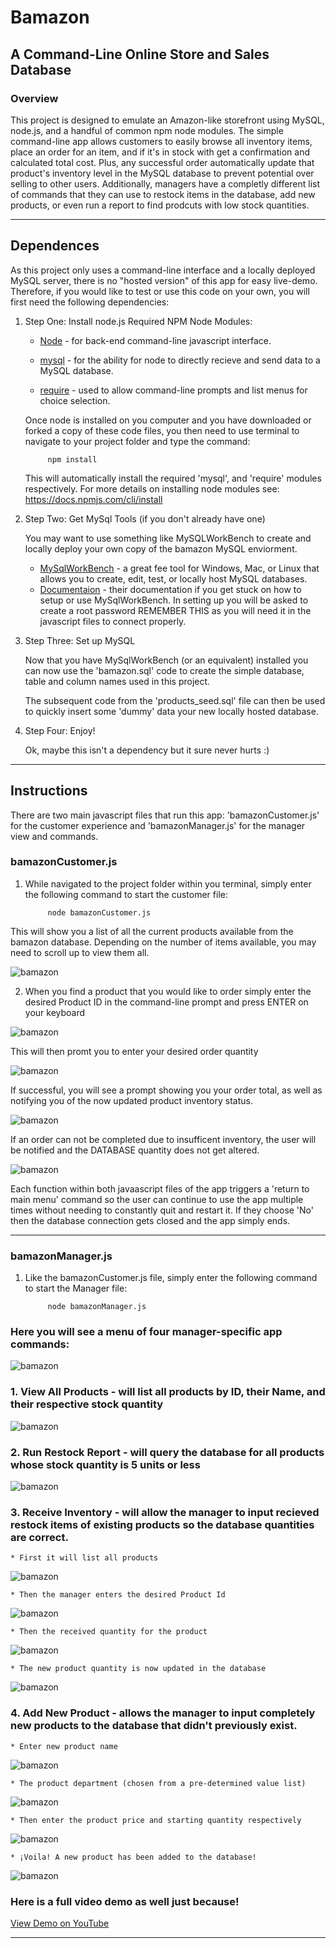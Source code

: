 # Bamazon
## A Command-Line Online Store and Sales Database

### Overview
This project is designed to emulate an Amazon-like storefront using MySQL, node.js, and a handful of common npm node modules. The simple command-line app allows customers to easily browse all inventory items, place an order for an item, and if it's in stock with get a confirmation and calculated total cost. Plus, any successful order automatically update that product's inventory level in the MySQL database to prevent potential over selling to other users. Additionally, managers have a completly different list of commands that they can use to restock items in the database, add new products, or even run a report to find prodcuts with low stock quantities.
- - -
## Dependences
As this project only uses a command-line interface and a locally deployed MySQL server, there is no "hosted version" of this app for easy live-demo. Therefore, if you would like to test or use this code on your own, you will first need the following dependencies:

1. Step One: Install node.js
  Required NPM Node Modules:
   * [Node](https://www.npmjs.com/package/node) - for back-end command-line javascript interface.

   * [mysql](https://www.npmjs.com/package/mysql) - for the ability for node to directly recieve and send data to a MySQL database.

   * [require](https://www.npmjs.com/package/require) - used to allow command-line prompts and list menus for choice selection.

   Once node is installed on you computer and you have downloaded or forked a copy of these code files, you then need to use terminal to navigate to your project folder and type the command:

            npm install
  
   This will automatically install the required 'mysql', and 'require' modules respectively. For more details on installing node modules see: https://docs.npmjs.com/cli/install

2. Step Two: Get MySql Tools (if you don't already have one)
  
    You may want to use something like MySQLWorkBench to create and locally deploy your own copy of the bamazon MySQL enviorment.
    * [MySqlWorkBench](https://dev.mysql.com/downloads/workbench/) - a great fee tool for Windows, Mac, or Linux that allows you to create, edit, test, or locally host MySQL databases.
    * [Documentaion](https://dev.mysql.com/doc/workbench/en/) - their documentation if you get stuck on how to setup or use MySqlWorkBench. In setting up you will be asked to create a root password REMEMBER THIS as you will need it in the javascript files to connect properly.

3. Step Three: Set up MySQL
    
    Now that you have MySqlWorkBench (or an equivalent) installed you can now use the 'bamazon.sql' code to create the simple database, table and column names used in this project.

    The subsequent code from the 'products_seed.sql' file can then be used to quickly insert some 'dummy' data your new locally hosted database.

4. Step Four: Enjoy!
  
   Ok, maybe this isn't a dependency but it sure never hurts :)
- - -
## Instructions

There are two main javascript files that run this app: 'bamazonCustomer.js' for the customer experience and 'bamazonManager.js' for the manager view and commands.

### bamazonCustomer.js
1. While navigated to the project folder within you terminal, simply enter the following command to start the customer file:

            node bamazonCustomer.js

This will show you a list of all the current products available from the bamazon database. Depending on the number of items available, you may need to scroll up to view them all.

![bamazon](images/all-products.png)

2. When you find a product that you would like to order simply enter the desired Product ID in the command-line prompt and press ENTER on your keyboard

![bamazon](images/order-1.png)

This will then promt you to enter your desired order quantity

![bamazon](images/order-2.png)

If successful, you will see a prompt showing you your order total, as well as notifying you of the now updated product inventory status.

![bamazon](images/order-success.png)

If an order can not be completed due to insufficent inventory, the user will be notified and the DATABASE quantity does not get altered.

![bamazon](images/order-denied.png)

Each function within both javaascript files of the app triggers a 'return to main menu' command so the user can continue to use the app multiple times without needing to constantly quit and restart it. If they choose 'No' then the database connection gets closed and the app simply ends.

- - -

### bamazonManager.js

1. Like the bamazonCustomer.js file, simply enter the following command to start the Manager file:

            node bamazonManager.js

### Here you will see a menu of four manager-specific app commands:

![bamazon](images/manager-menu.png)

### 1. View All Products - will list all products by ID, their Name, and their respective stock quantity

![bamazon](images/manager-all-products.png)

### 2. Run Restock Report - will query the database for all products whose stock quantity is 5 units or less
    
![bamazon](images/restock-report.png)

### 3. Receive Inventory - will allow the manager to input recieved restock items of existing products so the database quantities are correct.

    * First it will list all products
  ![bamazon](images/restock-1.png)

    * Then the manager enters the desired Product Id
  ![bamazon](images/restock-2.png)

    * Then the received quantity for the product
  ![bamazon](images/restock-3.png)

    * The new product quantity is now updated in the database
  ![bamazon](images/restock-4.png)

### 4. Add New Product - allows the manager to input completely new products to the database that didn't previously exist.

    * Enter new product name
  ![bamazon](images/product-1.png)

    * The product department (chosen from a pre-determined value list)
  ![bamazon](images/product-2.png)

    * Then enter the product price and starting quantity respectively
  ![bamazon](images/product-3.png)

    * ¡Voila! A new product has been added to the database!
  ![bamazon](images/product-added.png)


### Here is a full video demo as well just because!

  [View Demo on YouTube](https://youtu.be/WPo8RzLq2uw)
  
- - -
